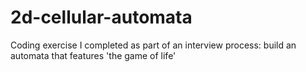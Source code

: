 # 2d-cellular-automata
Coding exercise I completed as part of an interview process: build an automata that features 'the game of life'
